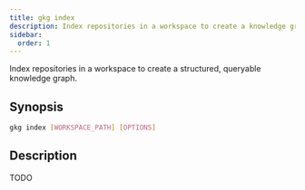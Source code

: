 ```yaml
---
title: gkg index
description: Index repositories in a workspace to create a knowledge graph
sidebar:
  order: 1
---
```


Index repositories in a workspace to create a structured, queryable knowledge graph.

## Synopsis

```bash
gkg index [WORKSPACE_PATH] [OPTIONS]
```

## Description

TODO
